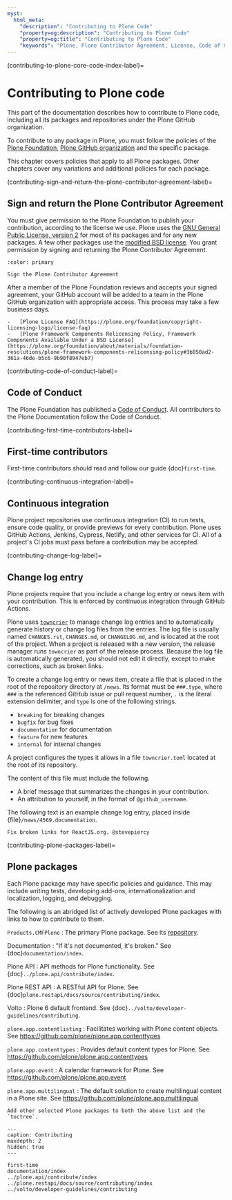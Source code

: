 ```yaml
---
myst:
  html_meta:
    "description": "Contributing to Plone Code"
    "property=og:description": "Contributing to Plone Code"
    "property=og:title": "Contributing to Plone Code"
    "keywords": "Plone, Plone Contributor Agreement, License, Code of Conduct, code"
---
```


(contributing-to-plone-core-code-index-label)=

# Contributing to Plone code

This part of the documentation describes how to contribute to Plone code, including all its packages and repositories under the Plone GitHub organization.

To contribute to any package in Plone, you must follow the policies of the [Plone Foundation](https://plone.org/foundation), [Plone GitHub organization](https://github.com/plone/) and the specific package.

This chapter covers policies that apply to all Plone packages.
Other chapters cover any variations and additional policies for each package.


(contributing-sign-and-return-the-plone-contributor-agreement-label)=

## Sign and return the Plone Contributor Agreement

You must give permission to the Plone Foundation to publish your contribution, according to the license we use.
Plone uses the [GNU General Public License, version 2](https://github.com/plone/Products.CMFPlone/blob/master/LICENSE) for most of its packages and for any new packages.
A few other packages use the [modified BSD license](https://opensource.org/license/bsd-3-clause/).
You grant permission by signing and returning the Plone Contributor Agreement.

```{button-link} https://plone.org/foundation/contributors-agreement
:color: primary

Sign the Plone Contributor Agreement
```

After a member of the Plone Foundation reviews and accepts your signed agreement, your GitHub account will be added to a team in the Plone GitHub organization with appropriate access.
This process may take a few business days.

```{seealso}
-   [Plone License FAQ](https://plone.org/foundation/copyright-licensing-logo/license-faq)
-   [Plone Framework Components Relicensing Policy, Framework Components Available Under a BSD License](https://plone.org/foundation/about/materials/foundation-resolutions/plone-framework-components-relicensing-policy#3b050ad2-361a-46de-b5c6-9b90f8947eb7)
```


(contributing-code-of-conduct-label)=

## Code of Conduct

The Plone Foundation has published a [Code of Conduct](https://plone.org/foundation/materials/foundation-resolutions/code-of-conduct).
All contributors to the Plone Documentation follow the Code of Conduct.


(contributing-first-time-contributors-label)=

## First-time contributors

First-time contributors should read and follow our guide {doc}`first-time`.


(contributing-continuous-integration-label)=

## Continuous integration

Plone project repositories use continuous integration (CI) to run tests, ensure code quality, or provide previews for every contribution.
Plone uses GitHub Actions, Jenkins, Cypress, Netlify, and other services for CI.
All of a project's CI jobs must pass before a contribution may be accepted.


(contributing-change-log-label)=

## Change log entry

Plone projects require that you include a change log entry or news item with your contribution.
This is enforced by continuous integration through GitHub Actions.

Plone uses [`towncrier`](https://github.com/collective/zestreleaser.towncrier) to manage change log entries and to automatically generate history or change log files from the entries.
The log file is usually named `CHANGES.rst`, `CHANGES.md`, or `CHANGELOG.md`, and is located at the root of the project.
When a project is released with a new version, the release manager runs `towncrier` as part of the release process.
Because the log file is automatically generated, you should not edit it directly, except to make corrections, such as broken links.

To create a change log entry or news item, create a file that is placed in the root of the repository directory at `/news`.
Its format must be `###.type`, where `###` is the referenced GitHub issue or pull request number, `.` is the literal extension delimiter, and `type` is one of the following strings.

-   `breaking` for breaking changes
-   `bugfix` for bug fixes
-   `documentation` for documentation
-   `feature` for new features
-   `internal` for internal changes

A project configures the types it allows in a file `towncrier.toml` located at the root of its repository.

The content of this file must include the following.

-   A brief message that summarizes the changes in your contribution.
-   An attribution to yourself, in the format of `@github_username`.

The following text is an example change log entry, placed inside {file}`/news/4569.documentation`.

```text
Fix broken links for ReactJS.org. @stevepiercy
```


(contributing-plone-packages-label)=

## Plone packages

Each Plone package may have specific policies and guidance.
This may include writing tests, developing add-ons, internationalization and localization, logging, and debugging.

The following is an abridged list of actively developed Plone packages with links to how to contribute to them.

`Products.CMFPlone`
:   The primary Plone package.
    See its [repository](https://github.com/plone/Products.CMFPlone).

Documentation
:   "If it's not documented, it's broken."
    See {doc}`documentation/index`.

Plone API
:    API methods for Plone functionality.
    See {doc}`../plone.api/contribute/index`.

Plone REST API
:   A RESTful API for Plone.
    See {doc}`plone.restapi/docs/source/contributing/index`.

Volto
:   Plone 6 default frontend.
    See {doc}`../volto/developer-guidelines/contributing`.

`plone.app.contentlisting`
:   Facilitates working with Plone content objects.
    See https://github.com/plone/plone.app.contenttypes

`plone.app.contenttypes`
:   Provides default content types for Plone.
    See https://github.com/plone/plone.app.contenttypes

`plone.app.event`
:   A calendar framework for Plone.
    See https://github.com/plone/plone.app.event

`plone.app.multilingual`
:   The default solution to create multilingual content in a Plone site.
    See https://github.com/plone/plone.app.multilingual

```{todo}
Add other selected Plone packages to both the above list and the `toctree`.
```


```{toctree}
---
caption: Contributing
maxdepth: 2
hidden: true
---

first-time
documentation/index
../plone.api/contribute/index
../plone.restapi/docs/source/contributing/index
../volto/developer-guidelines/contributing
```
